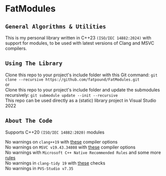 # FatModules

`General Algorithms & Utilities`
--------------------------------
This is my personal library written in C++23 `(ISO/IEC 14882:2024)` with support for modules, to be used with latest versions of Clang and MSVC compilers.

`Using The Library`
-------------------
Clone this repo to your project's include folder with this Git command: `git clone --recursive https://github.com/fatpound/FatModules.git`\
or\
Clone this repo to your project's include folder and update the submodules recursively: `git submodule update --init --recursive`\
This repo can be used directly as a (static) library project in Visual Studio 2022

`About The Code`
----------------
Supports C++20 `(ISO/IEC 14882:2020)` modules

No warnings on `clang++19` with [these](https://github.com/fatpound/CxxMade/blob/main/CompileOptions.cmake#L42-L82) compiler options\
No warnings on `MSVC v19.43.34808` with [these](https://github.com/fatpound/CxxMade/blob/main/CompileOptions.cmake#L83-L124) compiler options\
No warnings with `Microsoft C++ Native Recommended Rules` and some more [rules](https://github.com/fatpound/FatLibrary/blob/main/_misc/FatRules.ruleset)\
No warnings in `clang-tidy 19` with [these](https://github.com/fatpound/CxxMade/blob/main/.clang-tidy) checks\
No warnings in `PVS-Studio v7.35`
